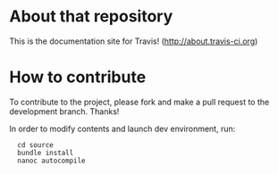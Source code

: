 # About that repository #

This is the documentation site for Travis! (http://about.travis-ci.org)

# How to contribute

To contribute to the project, please fork and make a pull request to the
development branch. Thanks!

In order to modify contents and launch dev environment, run:

      cd source
      bundle install
      nanoc autocompile